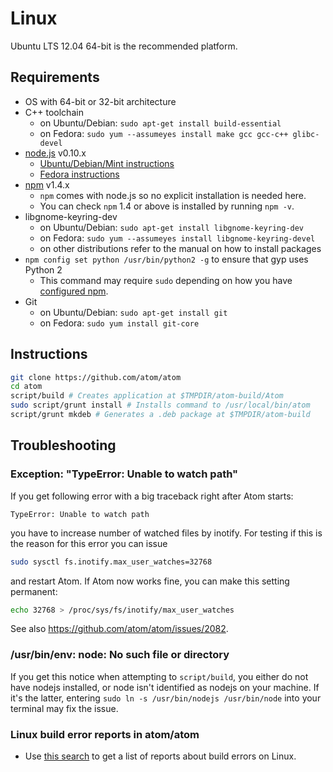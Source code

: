 # Linux

Ubuntu LTS 12.04 64-bit is the recommended platform.

## Requirements

  * OS with 64-bit or 32-bit architecture
  * C++ toolchain
    * on Ubuntu/Debian: `sudo apt-get install build-essential`
    * on Fedora: `sudo yum --assumeyes install make gcc gcc-c++ glibc-devel`
  * [node.js](http://nodejs.org/download/) v0.10.x
    * [Ubuntu/Debian/Mint instructions](https://github.com/joyent/node/wiki/Installing-Node.js-via-package-manager#ubuntu-mint-elementary-os)
    * [Fedora instructions](https://github.com/joyent/node/wiki/Installing-Node.js-via-package-manager#fedora)
  * [npm](http://www.npmjs.org/) v1.4.x
    * `npm` comes with node.js so no explicit installation is needed here.
    * You can check `npm` 1.4 or above is installed by running `npm -v`.
  * libgnome-keyring-dev
    * on Ubuntu/Debian: `sudo apt-get install libgnome-keyring-dev`
    * on Fedora: `sudo yum --assumeyes install libgnome-keyring-devel`
    * on other distributions refer to the manual on how to install packages
  * `npm config set python /usr/bin/python2 -g` to ensure that gyp uses Python 2
    * This command may require `sudo` depending on how you have
      [configured npm](https://github.com/joyent/node/wiki/Installing-Node.js-via-package-manager#ubuntu-mint-elementary-os).
  * Git
    * on Ubuntu/Debian: `sudo apt-get install git`
    * on Fedora: `sudo yum install git-core`

## Instructions

  ```sh
  git clone https://github.com/atom/atom
  cd atom
  script/build # Creates application at $TMPDIR/atom-build/Atom
  sudo script/grunt install # Installs command to /usr/local/bin/atom
  script/grunt mkdeb # Generates a .deb package at $TMPDIR/atom-build
  ```

## Troubleshooting


### Exception: "TypeError: Unable to watch path"

If you get following error with a big traceback right after Atom starts:

  ```
  TypeError: Unable to watch path
  ```

you have to increase number of watched files by inotify.  For testing if
this is the reason for this error you can issue

  ```sh
  sudo sysctl fs.inotify.max_user_watches=32768
  ```

and restart Atom.  If Atom now works fine, you can make this setting permanent:

  ```sh
  echo 32768 > /proc/sys/fs/inotify/max_user_watches
  ```

See also https://github.com/atom/atom/issues/2082.

### /usr/bin/env: node: No such file or directory

If you get this notice when attempting to `script/build`, you either do not
have nodejs installed, or node isn't identified as nodejs on your machine.
If it's the latter, entering `sudo ln -s /usr/bin/nodejs /usr/bin/node` into
your terminal may fix the issue.

### Linux build error reports in atom/atom
* Use [this search](https://github.com/atom/atom/search?q=label%3Abuild-error+label%3Alinux&type=Issues)
  to get a list of reports about build errors on Linux.
